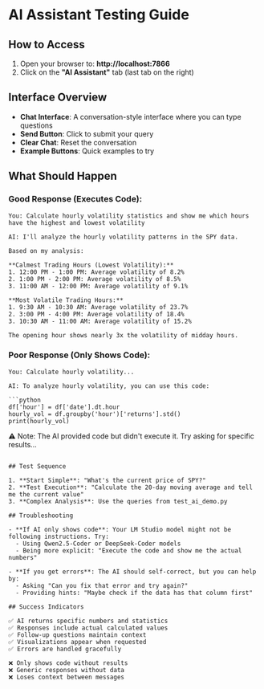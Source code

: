 # AI Assistant Testing Guide

## How to Access
1. Open your browser to: **http://localhost:7866**
2. Click on the **"AI Assistant"** tab (last tab on the right)

## Interface Overview
- **Chat Interface**: A conversation-style interface where you can type questions
- **Send Button**: Click to submit your query
- **Clear Chat**: Reset the conversation
- **Example Buttons**: Quick examples to try

## What Should Happen

### Good Response (Executes Code):
```
You: Calculate hourly volatility statistics and show me which hours have the highest and lowest volatility

AI: I'll analyze the hourly volatility patterns in the SPY data.

Based on my analysis:

**Calmest Trading Hours (Lowest Volatility):**
1. 12:00 PM - 1:00 PM: Average volatility of 8.2%
2. 1:00 PM - 2:00 PM: Average volatility of 8.5%
3. 11:00 AM - 12:00 PM: Average volatility of 9.1%

**Most Volatile Trading Hours:**
1. 9:30 AM - 10:30 AM: Average volatility of 23.7%
2. 3:00 PM - 4:00 PM: Average volatility of 18.4%
3. 10:30 AM - 11:00 AM: Average volatility of 15.2%

The opening hour shows nearly 3x the volatility of midday hours.
```

### Poor Response (Only Shows Code):
```
You: Calculate hourly volatility...

AI: To analyze hourly volatility, you can use this code:

```python
df['hour'] = df['date'].dt.hour
hourly_vol = df.groupby('hour')['returns'].std()
print(hourly_vol)
```

⚠️ Note: The AI provided code but didn't execute it. Try asking for specific results...
```

## Test Sequence

1. **Start Simple**: "What's the current price of SPY?"
2. **Test Execution**: "Calculate the 20-day moving average and tell me the current value"
3. **Complex Analysis**: Use the queries from test_ai_demo.py

## Troubleshooting

- **If AI only shows code**: Your LM Studio model might not be following instructions. Try:
  - Using Qwen2.5-Coder or DeepSeek-Coder models
  - Being more explicit: "Execute the code and show me the actual numbers"
  
- **If you get errors**: The AI should self-correct, but you can help by:
  - Asking "Can you fix that error and try again?"
  - Providing hints: "Maybe check if the data has that column first"

## Success Indicators

✅ AI returns specific numbers and statistics
✅ Responses include actual calculated values
✅ Follow-up questions maintain context
✅ Visualizations appear when requested
✅ Errors are handled gracefully

❌ Only shows code without results
❌ Generic responses without data
❌ Loses context between messages